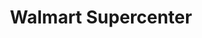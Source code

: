 ---
title: "Walmart Supercenter"
url: /saint-petersburg/walmart-supercenter-34th-street-north/
shop: Supermarkt
---